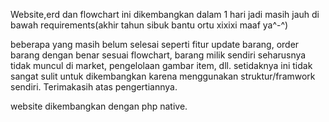 Website,erd dan flowchart ini dikembangkan dalam 1 hari jadi masih jauh di bawah requirements(akhir tahun sibuk bantu ortu xixixi maaf ya^-^)

beberapa yang masih belum selesai seperti fitur update barang, order barang dengan benar sesuai flowchart,
barang milik sendiri seharusnya tidak muncul di market, pengelolaan gambar item, dll. setidaknya ini tidak sangat sulit untuk dikembangkan karena menggunakan struktur/framwork sendiri.
Terimakasih atas pengertiannya.

website dikembangkan dengan php native.